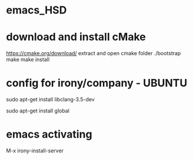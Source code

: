 # emacs_HSD
# download and install cMake
https://cmake.org/download/
extract and open cmake folder
./bootstrap
  make
  make install
# config for irony/company - UBUNTU 
sudo apt-get install libclang-3.5-dev 

sudo apt-get install global
# emacs activating
M-x irony-install-server
